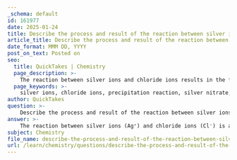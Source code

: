 ```yaml
---
_schema: default
id: 161977
date: 2025-01-24
title: Describe the process and result of the reaction between silver ions and chloride ions.
article_title: Describe the process and result of the reaction between silver ions and chloride ions.
date_format: MMM DD, YYYY
post_on_text: Posted on
seo:
  title: QuickTakes | Chemistry
  page_description: >-
    The reaction between silver ions and chloride ions results in the formation of solid silver chloride (AgCl) through a precipitation reaction, illustrating chemical change and ionic interactions.
  page_keywords: >-
    silver ions, chloride ions, precipitation reaction, silver nitrate, sodium chloride, AgCl, insoluble solid, chemical change, ionic interactions, aqueous solution, precipitate formation
author: QuickTakes
question: >-
    Describe the process and result of the reaction between silver ions and chloride ions.
answer: >-
    The reaction between silver ions (Ag⁺) and chloride ions (Cl⁻) is a classic example of a precipitation reaction, which occurs when two aqueous solutions are mixed, resulting in the formation of an insoluble solid known as a precipitate. In this case, when silver nitrate (AgNO₃) is mixed with sodium chloride (NaCl), the following reaction takes place:\n\n$$\n\text{AgNO}_3(aq) + \text{NaCl}(aq) \rightarrow \text{AgCl}(s) + \text{NaNO}_3(aq)\n$$\n\n### Process of the Reaction:\n1. **Dissociation in Solution**: When silver nitrate and sodium chloride are dissolved in water, they dissociate into their respective ions:\n   - Silver nitrate dissociates into silver ions (Ag⁺) and nitrate ions (NO₃⁻).\n   - Sodium chloride dissociates into sodium ions (Na⁺) and chloride ions (Cl⁻).\n\n2. **Formation of Precipitate**: When these solutions are mixed, the silver ions (Ag⁺) react with the chloride ions (Cl⁻) to form silver chloride (AgCl), which is an insoluble compound. This results in the formation of a solid precipitate that can be observed as a cloudy or milky substance in the solution.\n\n3. **Chemical Change**: The formation of silver chloride from its constituent ions represents a chemical change because new substances are formed. The silver ions and chloride ions are no longer free in solution; instead, they are now part of the solid compound AgCl.\n\n### Result of the Reaction:\nThe result of this reaction is the formation of solid silver chloride (AgCl), which precipitates out of the solution, and sodium nitrate (NaNO₃) remains dissolved in the aqueous solution. The overall process illustrates the principles of ionic interactions and the formation of ionic compounds through precipitation reactions.\n\nIn summary, the reaction between silver ions and chloride ions leads to the formation of a solid precipitate (AgCl) and is classified as a chemical change due to the creation of a new substance.
subject: Chemistry
file_name: describe-the-process-and-result-of-the-reaction-between-silver-ions-and-chloride-ions.md
url: /learn/chemistry/questions/describe-the-process-and-result-of-the-reaction-between-silver-ions-and-chloride-ions
---
```


&nbsp;